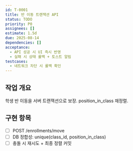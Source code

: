 ```yaml
---
id: T-0001
title: 반 이동 트랜잭션 API
status: TODO
priority: P0
assignees: []
estimate: 1.5d
due: 2025-08-14
dependencies: []
acceptance:
  - API 성공 시 UI 즉시 반영
  - 실패 시 상태 롤백 + 토스트 알림
testcases:
  - 네트워크 차단 시 롤백 확인
---
```


## 작업 개요
학생 반 이동을 서버 트랜잭션으로 보장. position_in_class 재정렬.

## 구현 항목
- [ ] POST /enrollments/move
- [ ] DB 정합성: unique(class_id, position_in_class)
- [ ] 충돌 시 재시도 + 최종 정렬 커밋
